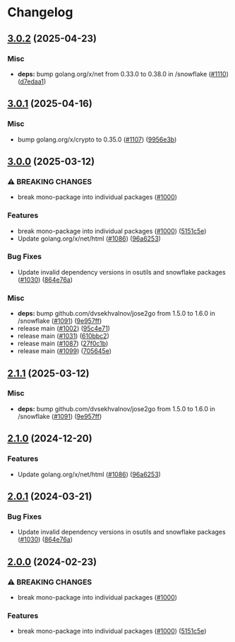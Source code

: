# Changelog

## [3.0.2](https://github.com/chanzuckerberg/go-misc/compare/snowflake-v3.0.1...snowflake-v3.0.2) (2025-04-23)


### Misc

* **deps:** bump golang.org/x/net from 0.33.0 to 0.38.0 in /snowflake ([#1110](https://github.com/chanzuckerberg/go-misc/issues/1110)) ([d7edaa1](https://github.com/chanzuckerberg/go-misc/commit/d7edaa1b17be194fa90a075cf37ece441ad32e47))

## [3.0.1](https://github.com/chanzuckerberg/go-misc/compare/snowflake-v3.0.0...snowflake-v3.0.1) (2025-04-16)


### Misc

* bump golang.org/x/crypto to 0.35.0 ([#1107](https://github.com/chanzuckerberg/go-misc/issues/1107)) ([9956e3b](https://github.com/chanzuckerberg/go-misc/commit/9956e3b2797acf329133cacbe33bab2a7df82ee8))

## [3.0.0](https://github.com/chanzuckerberg/go-misc/compare/snowflake-v2.1.1...snowflake-v3.0.0) (2025-03-12)


### ⚠ BREAKING CHANGES

* break mono-package into individual packages ([#1000](https://github.com/chanzuckerberg/go-misc/issues/1000))

### Features

* break mono-package into individual packages ([#1000](https://github.com/chanzuckerberg/go-misc/issues/1000)) ([5151c5e](https://github.com/chanzuckerberg/go-misc/commit/5151c5e6a03d706156ac0a5b437875ab1600af6c))
* Update golang.org/x/net/html ([#1086](https://github.com/chanzuckerberg/go-misc/issues/1086)) ([96a6253](https://github.com/chanzuckerberg/go-misc/commit/96a62530abd701abcfa79ea0740ef6ef1980fa08))


### Bug Fixes

* Update invalid dependency versions in osutils and snowflake packages ([#1030](https://github.com/chanzuckerberg/go-misc/issues/1030)) ([864e76a](https://github.com/chanzuckerberg/go-misc/commit/864e76a776c639fd67ea114fc7e1b9f34a9f28d7))


### Misc

* **deps:** bump github.com/dvsekhvalnov/jose2go from 1.5.0 to 1.6.0 in /snowflake ([#1091](https://github.com/chanzuckerberg/go-misc/issues/1091)) ([9e957ff](https://github.com/chanzuckerberg/go-misc/commit/9e957ffec5376489c4e5ab56e0617717c9518509))
* release main ([#1002](https://github.com/chanzuckerberg/go-misc/issues/1002)) ([95c4e71](https://github.com/chanzuckerberg/go-misc/commit/95c4e7176b13bf1c3da85e9008e773e07949a913))
* release main ([#1031](https://github.com/chanzuckerberg/go-misc/issues/1031)) ([610bbc2](https://github.com/chanzuckerberg/go-misc/commit/610bbc2a968bbeea3902a4f93219b123a7f91f65))
* release main ([#1087](https://github.com/chanzuckerberg/go-misc/issues/1087)) ([27f0c1b](https://github.com/chanzuckerberg/go-misc/commit/27f0c1b38efa681ae2938ecc22a7f7c5c5a65be0))
* release main ([#1099](https://github.com/chanzuckerberg/go-misc/issues/1099)) ([705645e](https://github.com/chanzuckerberg/go-misc/commit/705645e47c6f34b28b27f33231a85288a5bbec1c))

## [2.1.1](https://github.com/chanzuckerberg/go-misc/compare/snowflake-v2.1.0...snowflake-v2.1.1) (2025-03-12)


### Misc

* **deps:** bump github.com/dvsekhvalnov/jose2go from 1.5.0 to 1.6.0 in /snowflake ([#1091](https://github.com/chanzuckerberg/go-misc/issues/1091)) ([9e957ff](https://github.com/chanzuckerberg/go-misc/commit/9e957ffec5376489c4e5ab56e0617717c9518509))

## [2.1.0](https://github.com/chanzuckerberg/go-misc/compare/snowflake-v2.0.1...snowflake-v2.1.0) (2024-12-20)


### Features

* Update golang.org/x/net/html ([#1086](https://github.com/chanzuckerberg/go-misc/issues/1086)) ([96a6253](https://github.com/chanzuckerberg/go-misc/commit/96a62530abd701abcfa79ea0740ef6ef1980fa08))

## [2.0.1](https://github.com/chanzuckerberg/go-misc/compare/snowflake-v2.0.0...snowflake-v2.0.1) (2024-03-21)


### Bug Fixes

* Update invalid dependency versions in osutils and snowflake packages ([#1030](https://github.com/chanzuckerberg/go-misc/issues/1030)) ([864e76a](https://github.com/chanzuckerberg/go-misc/commit/864e76a776c639fd67ea114fc7e1b9f34a9f28d7))

## [2.0.0](https://github.com/chanzuckerberg/go-misc/compare/snowflake-v1.12.0...snowflake-v2.0.0) (2024-02-23)


### ⚠ BREAKING CHANGES

* break mono-package into individual packages ([#1000](https://github.com/chanzuckerberg/go-misc/issues/1000))

### Features

* break mono-package into individual packages ([#1000](https://github.com/chanzuckerberg/go-misc/issues/1000)) ([5151c5e](https://github.com/chanzuckerberg/go-misc/commit/5151c5e6a03d706156ac0a5b437875ab1600af6c))
